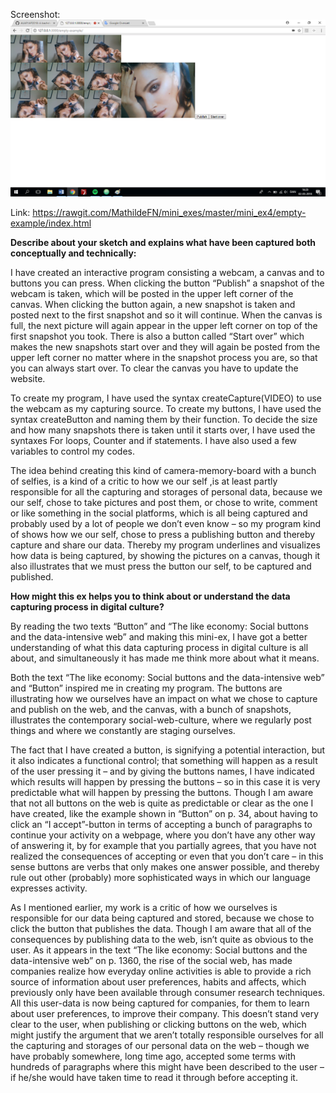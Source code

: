 Screenshot:
![alt text](Screenshot_4.png "beskrivelse af billede") 

Link:
https://rawgit.com/MathildeFN/mini_exes/master/mini_ex4/empty-example/index.html

**Describe about your sketch and explains what have been captured both conceptually and technically:** 

I have created an interactive program consisting a webcam, a canvas and to buttons you can press. When clicking the button “Publish” a snapshot of the webcam is taken, which will be posted in the upper left corner of the canvas. When clicking the button again, a new snapshot is taken and posted next to the first snapshot and so it will continue. When the canvas is full, the next picture will again appear in the upper left corner on top of the first snapshot you took. There is also a button called “Start over” which makes the new snapshots start over and they will again be posted from the upper left corner no matter where in the snapshot process you are, so that you can always start over. To clear the canvas you have to update the website. 

To create my program, I have used the syntax createCapture(VIDEO) to use the webcam as my capturing source. To create my buttons, I have used the syntax createButton and naming them by their function. To decide the size and how many snapshots there is taken until it starts over, I have used the syntaxes For loops, Counter and if statements. I have also used a few variables to control my codes.

The idea behind creating this kind of camera-memory-board with a bunch of selfies, is a kind of a critic to how we our self ,is at least partly responsible for all the capturing and storages of personal data, because we our self, chose to take pictures and post them, or chose to write, comment or like something in the social platforms, which is all being captured and probably used by a lot of people we don’t even know – so my program kind of shows how we our self, chose to press a publishing button and thereby capture and share our data. Thereby my program underlines and visualizes how data is being captured, by showing the pictures on a canvas, though it also illustrates that we must press the button our self, to be captured and published. 

**How might this ex helps you to think about or understand the data capturing process in digital culture?**

By reading the two texts “Button” and “The like economy: Social buttons and the data-intensive web” and making this mini-ex, I have got a better understanding of what this data capturing process in digital culture is all about, and simultaneously it has made me think more about what it means. 

Both the text “The like economy: Social buttons and the data-intensive web” and “Button” inspired me in creating my program. The buttons are illustrating how we ourselves have an impact on what we chose to capture and publish on the web, and the canvas, with a bunch of snapshots, illustrates the contemporary social-web-culture, where we regularly post things and where we constantly are staging ourselves. 

The fact that I have created a button, is signifying a potential interaction, but it also indicates a functional control; that something will happen as a result of the user pressing it – and by giving the buttons names, I have indicated which results will happen by pressing the buttons – so in this case it is very predictable what will happen by pressing the buttons. Though I am aware that not all buttons on the web is quite as predictable or clear as the one I have created, like the example shown in “Button” on p. 34,  about having to click an “I accept”-button in terms of accepting a bunch of paragraphs to continue your activity on a webpage, where you don’t have any other way of answering it,  by for example that you partially agrees, that you have not realized the consequences of accepting or even that you don’t care – in this sense buttons are verbs that only makes one answer possible, and thereby rule out other (probably) more sophisticated ways in which our language expresses activity. 

As I mentioned earlier, my work is a critic of how we ourselves is responsible for our data being captured and stored, because we chose to click the button that publishes the data. Though I am aware that all of the consequences by publishing data to the web, isn’t quite as obvious to the user. As it appears in the text “The like economy: Social buttons and the data-intensive web” on p. 1360, the rise of the social web, has made companies realize how everyday online activities is able to provide a rich source of information about user preferences, habits and affects, which previously only have been available through consumer research techniques. All this user-data is now being captured for companies, for them to learn about user preferences, to improve their company. This doesn’t stand very clear to the user, when publishing or clicking buttons on the web, which might justify the argument that we aren’t totally responsible ourselves for all the capturing and storages of our personal data on the web – though we have probably somewhere, long time ago, accepted some terms with hundreds of paragraphs where this might have been described to the user – if he/she would have taken time to read it through before accepting it. 
